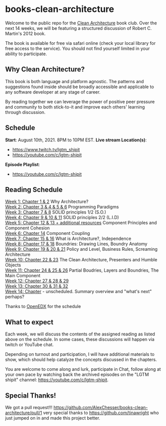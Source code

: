 # books-clean-architecture

Welcome to the public repo for the [Clean Architecture](https://www.oreilly.com/library/view/clean-architecture-a/9780134494272/) book club. Over the next 14 weeks, we will be featuring a structured discussion of Robert C. Martin's 2012 book.

The book is available for free via safari online (check your local library for free access to the service). You should not find yourself limited in your ability to participate.

## Why Clean Architecture?

This book is both language and platform agnostic. The patterns and suggestions found inside should be broadly accessible and applicable to any software developer at any stage of career.

By reading together we can leverage the power of positive peer pressure and community to both stick-to-it and improve each others' learning through discussion.

## Schedule

**Start**: August 10th, 2021. 8PM to 10PM EST.
**Live stream Location(s)**: 

* https://www.twitch.tv/lgtm_shipit  
* https://youtube.com/c/lgtm-shipit  

**Episode Playlist**:

* https://youtube.com/c/lgtm-shipit  

## Reading Schedule

[Week 1: Chapter 1 & 2](discussions/week-01.md) Why Architecture?  
[Week 2: Chapter 3 & 4 & 5 & 6](discussions/week-02.md) Programming Paradigms  
[Week 3: Chapter 7 & 8](discussions/week-03.md) SOLID principles 1/2 (S.O.)  
[Week 4: Chapter 9 & 10 & 11](discussions/week-04.md) SOLID principles 2/2 (L.I.D)  
[Week 5: Chapter 12 & 13 + additional resources](discussions/week-05.md) Component Principles and Component Cohesion    
[Week 6: Chapter 14](discussions/week-06.md) Component Coupling   
[Week 7: Chapter 15 & 16](discussions/week-07.md) What is Architecture?, Independence  
[Week 8: Chapter 17 & 18](discussions/week-08.md) Boundries: Drawing Lines, Boundry Anatomy  
[Week 9: Chapter 19 & 20 & 21](discussions/week-09.md) Policy and Level, Business Rules, Screaming Architecture  
[Week 10: Chapter 22 & 23](discussions/week-10.md) The Clean Architecture, Presenters and Humble Objects  
[Week 11: Chapter 24 & 25 & 26](discussions/week-11.md) Partial Boudries, Layers and Boundries, The Main Component  
[Week 12: Chapter 27 & 28 & 29](discussions/week-12.md)  
[Week 13: Chapter 30 & 31 & 32](discussions/week-13.md)  
[Week 14: Chapter](discussions/week-14.md) - unscheduled. Summary overview and "what's next" perhaps?  

Thanks to [OpenEDX](https://openedx.atlassian.net/wiki/spaces/AC/pages/948896160/Clean+Architecture+Book+Club) for the schedule

## What to expect

Each week, we will discuss the contents of the assigned reading as listed above on the schedule. In some cases, these discussions will happen via twitch or YouTube chat.

Depending on turnout and participation, I will have additional materials to show, which should help catalyze the concepts discussed in the chapters.

You are welcome to come along and lurk, participate in Chat, follow along at your own pace by watching back the archived episodes on the "LGTM shipit" channel: https://youtube.com/c/lgtm-shipit.

## Special Thanks!

We got a pull request!!! https://github.com/AlexChesser/books-clean-architecture/pull/1 very special thanks to https://github.com/tinawright who just jumped on in and made this project better.
